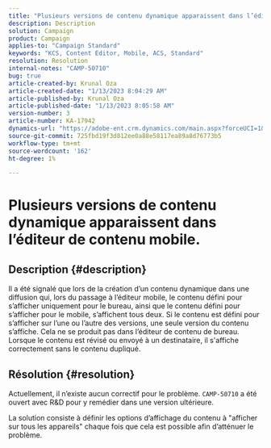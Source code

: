```yaml
---
title: "Plusieurs versions de contenu dynamique apparaissent dans l’éditeur de contenu mobile"
description: Description
solution: Campaign
product: Campaign
applies-to: "Campaign Standard"
keywords: "KCS, Content Editor, Mobile, ACS, Standard"
resolution: Resolution
internal-notes: "CAMP-50710"
bug: true
article-created-by: Krunal Oza
article-created-date: "1/13/2023 8:04:29 AM"
article-published-by: Krunal Oza
article-published-date: "1/13/2023 8:05:58 AM"
version-number: 3
article-number: KA-17942
dynamics-url: "https://adobe-ent.crm.dynamics.com/main.aspx?forceUCI=1&pagetype=entityrecord&etn=knowledgearticle&id=3828dce4-1893-ed11-aad1-6045bd006793"
source-git-commit: 725fbd19f3d812ee0a88e58117ea89a8d76773b5
workflow-type: tm+mt
source-wordcount: '162'
ht-degree: 1%

---
```


# Plusieurs versions de contenu dynamique apparaissent dans l’éditeur de contenu mobile.

## Description {#description}


Il a été signalé que lors de la création d’un contenu dynamique dans une diffusion qui, lors du passage à l’éditeur mobile, le contenu défini pour s’afficher uniquement pour le bureau, ainsi que le contenu défini pour s’afficher pour le mobile, s’affichent tous deux. Si le contenu est défini pour s’afficher sur l’une ou l’autre des versions, une seule version du contenu s’affiche. Cela ne se produit pas dans l’éditeur de contenu de bureau. Lorsque le contenu est révisé ou envoyé à un destinataire, il s&#39;affiche correctement sans le contenu dupliqué.


## Résolution {#resolution}


Actuellement, il n’existe aucun correctif pour le problème. `CAMP-50710` a été ouvert avec R&amp;D pour y remédier dans une version ultérieure.



La solution consiste à définir les options d’affichage du contenu à &quot;afficher sur tous les appareils&quot; chaque fois que cela est possible afin d’atténuer le problème.
